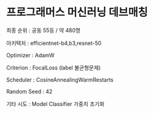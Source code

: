 # 프로그래머스 머신러닝 데브매칭

최종 순위 : 공동 55등 / 약 480명

아키텍처 : efficientnet-b4,b3,resnet-50

Optimizer : AdamW

Criterion : FocalLoss (label 불균형문제)

Scheduler : CosineAnnealingWarmRestarts

Random Seed : 42

기타 시도 : Model Classifier 가중치 초기화



